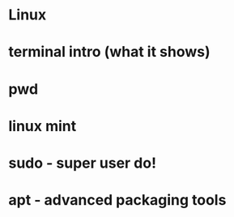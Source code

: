 # Linux
# terminal intro (what it shows)
# pwd
# linux mint 
# sudo - super user do! 
# apt - advanced packaging tools
